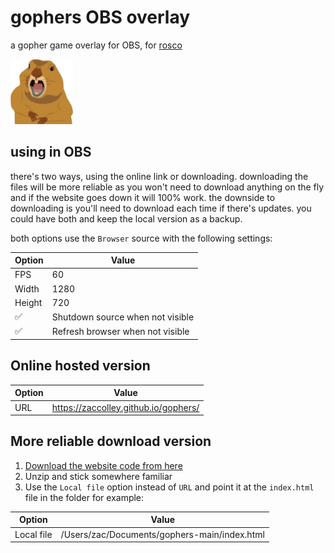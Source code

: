# gophers OBS overlay

a gopher game overlay for OBS, for [rosco](https://www.twitch.tv/roscomcc)

<img src="images/gopher-original.png" alt="A gopher" width="100px" />

## using in OBS

there's two ways, using the online link or downloading. downloading the files will be more reliable as you won't need to download anything on the fly and if the website goes down it will 100% work. the downside to downloading is you'll need to download each time if there's updates. you could have both and keep the local version as a backup.

both options use the `Browser` source with the following settings:

| Option | Value                            |
| ------ | -------------------------------- |
| FPS    | 60                               |
| Width  | 1280                             |
| Height | 720                              |
| ✅     | Shutdown source when not visible |
| ✅     | Refresh browser when not visible |

## Online hosted version

| Option | Value                                |
| ------ | ------------------------------------ |
| URL    | https://zaccolley.github.io/gophers/ |

## More reliable download version

1. [Download the website code from here](https://github.com/zaccolley/gophers/archive/main.zip)
2. Unzip and stick somewhere familiar
3. Use the `Local file` option instead of `URL` and point it at the `index.html` file in the folder for example:

| Option     | Value                                        |
| ---------- | -------------------------------------------- |
| Local file | /Users/zac/Documents/gophers-main/index.html |
